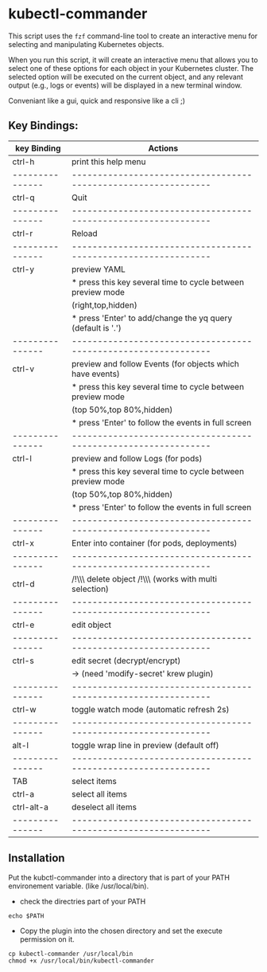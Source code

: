 # kubectl-commander

This script uses the `fzf` command-line tool to create an interactive menu for selecting and manipulating Kubernetes objects.

When you run this script, it will create an interactive menu that allows you to select one of these options for each object in your Kubernetes cluster. The selected option will be executed on the current object, and any relevant output (e.g., logs or events) will be displayed in a new terminal window.

Conveniant like a gui, quick and responsive like a cli ;)

## Key Bindings:

| key Binding     | Actions                                                        |
|-----------------|----------------------------------------------------------------|
| ctrl-h          | print this help menu                                           |
| --------------- | -------------------------------------------------------------- |
| ctrl-q          | Quit                                                           |
| --------------- | -------------------------------------------------------------- |
| ctrl-r          | Reload                                                         |
| --------------- | -------------------------------------------------------------- |
| ctrl-y          | preview YAML                                                   |
|                 | * press this key several time to cycle between preview mode    |
|                 | (right,top,hidden)                                             |
|                 | * press 'Enter' to add/change the yq query (default is '.')    |
| --------------- | -------------------------------------------------------------- |
| ctrl-v          | preview and follow Events (for objects which have events)      |
|                 | * press this key several time to cycle between preview mode    |
|                 | (top 50%,top 80%,hidden)                                       |
|                 | * press 'Enter' to follow the events in full screen            |
| --------------- | -------------------------------------------------------------- |
| ctrl-l          | preview and follow Logs (for pods)                             |
|                 | * press this key several time to cycle between preview mode    |
|                 | (top 50%,top 80%,hidden)                                       |
|                 | * press 'Enter' to follow the events in full screen            |
| --------------- | -------------------------------------------------------------- |
| ctrl-x          | Enter into container (for pods, deployments)                   |
| --------------- | -------------------------------------------------------------- |
| ctrl-d          | /!\\\\\ delete object /!\\\\\ (works with multi selection)     |
| --------------- | -------------------------------------------------------------- |
| ctrl-e          | edit object                                                    |
| --------------- | -------------------------------------------------------------- |
| ctrl-s          | edit secret (decrypt/encrypt)                                  |
|                 | -> (need 'modify-secret' krew plugin)                          |
| --------------- | -------------------------------------------------------------- |
| ctrl-w          | toggle watch mode (automatic refresh 2s)                       |
| --------------- | -------------------------------------------------------------- |
| alt-l           | toggle wrap line in preview (default off)                      |
| --------------- | -------------------------------------------------------------- |
| TAB             | select items                                                   |
| ctrl-a          | select all items                                               |
| ctrl-alt-a      | deselect all items                                             |
| --------------- | -------------------------------------------------------------- |
## Installation

Put the kubctl-commander into a directory that is part of your PATH environement variable. (like /usr/local/bin).

- check the directries part of your PATH
```
echo $PATH
```

- Copy the plugin into the chosen directory and set the execute permission on it.
```
cp kubectl-commander /usr/local/bin
chmod +x /usr/local/bin/kubectl-commander
```

